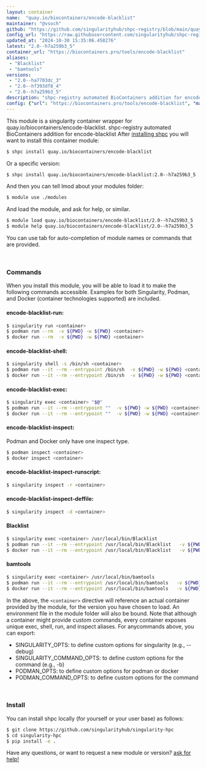 ```yaml
---
layout: container
name:  "quay.io/biocontainers/encode-blacklist"
maintainer: "@vsoch"
github: "https://github.com/singularityhub/shpc-registry/blob/main/quay.io/biocontainers/encode-blacklist/container.yaml"
config_url: "https://raw.githubusercontent.com/singularityhub/shpc-registry/main/quay.io/biocontainers/encode-blacklist/container.yaml"
updated_at: "2024-10-30 15:35:06.458276"
latest: "2.0--h7a259b3_5"
container_url: "https://biocontainers.pro/tools/encode-blacklist"
aliases:
 - "Blacklist"
 - "bamtools"
versions:
 - "2.0--ha7703dc_3"
 - "2.0--hf393df8_4"
 - "2.0--h7a259b3_5"
description: "shpc-registry automated BioContainers addition for encode-blacklist"
config: {"url": "https://biocontainers.pro/tools/encode-blacklist", "maintainer": "@vsoch", "description": "shpc-registry automated BioContainers addition for encode-blacklist", "latest": {"2.0--h7a259b3_5": "sha256:92d085211ffd760ed49948249122b1444c0e32c18f0fc30aeb93baeccba47927"}, "tags": {"2.0--ha7703dc_3": "sha256:adc639d3f09c500df9b82edf3f7f1f7ec636d84c7259036757a5625334323a45", "2.0--hf393df8_4": "sha256:417fe57ca178257398981453e4d21f17c466b5c2e2cde47796b7ed232706684d", "2.0--h7a259b3_5": "sha256:92d085211ffd760ed49948249122b1444c0e32c18f0fc30aeb93baeccba47927"}, "docker": "quay.io/biocontainers/encode-blacklist", "aliases": {"Blacklist": "/usr/local/bin/Blacklist", "bamtools": "/usr/local/bin/bamtools"}}
---
```


This module is a singularity container wrapper for quay.io/biocontainers/encode-blacklist.
shpc-registry automated BioContainers addition for encode-blacklist
After [installing shpc](#install) you will want to install this container module:


```bash
$ shpc install quay.io/biocontainers/encode-blacklist
```

Or a specific version:

```bash
$ shpc install quay.io/biocontainers/encode-blacklist:2.0--h7a259b3_5
```

And then you can tell lmod about your modules folder:

```bash
$ module use ./modules
```

And load the module, and ask for help, or similar.

```bash
$ module load quay.io/biocontainers/encode-blacklist/2.0--h7a259b3_5
$ module help quay.io/biocontainers/encode-blacklist/2.0--h7a259b3_5
```

You can use tab for auto-completion of module names or commands that are provided.

<br>

### Commands

When you install this module, you will be able to load it to make the following commands accessible.
Examples for both Singularity, Podman, and Docker (container technologies supported) are included.

#### encode-blacklist-run:

```bash
$ singularity run <container>
$ podman run --rm  -v ${PWD} -w ${PWD} <container>
$ docker run --rm  -v ${PWD} -w ${PWD} <container>
```

#### encode-blacklist-shell:

```bash
$ singularity shell -s /bin/sh <container>
$ podman run --it --rm --entrypoint /bin/sh  -v ${PWD} -w ${PWD} <container>
$ docker run --it --rm --entrypoint /bin/sh  -v ${PWD} -w ${PWD} <container>
```

#### encode-blacklist-exec:

```bash
$ singularity exec <container> "$@"
$ podman run --it --rm --entrypoint ""  -v ${PWD} -w ${PWD} <container> "$@"
$ docker run --it --rm --entrypoint ""  -v ${PWD} -w ${PWD} <container> "$@"
```

#### encode-blacklist-inspect:

Podman and Docker only have one inspect type.

```bash
$ podman inspect <container>
$ docker inspect <container>
```

#### encode-blacklist-inspect-runscript:

```bash
$ singularity inspect -r <container>
```

#### encode-blacklist-inspect-deffile:

```bash
$ singularity inspect -d <container>
```


#### Blacklist

```bash
$ singularity exec <container> /usr/local/bin/Blacklist
$ podman run --it --rm --entrypoint /usr/local/bin/Blacklist   -v ${PWD} -w ${PWD} <container> -c " $@"
$ docker run --it --rm --entrypoint /usr/local/bin/Blacklist   -v ${PWD} -w ${PWD} <container> -c " $@"
```


#### bamtools

```bash
$ singularity exec <container> /usr/local/bin/bamtools
$ podman run --it --rm --entrypoint /usr/local/bin/bamtools   -v ${PWD} -w ${PWD} <container> -c " $@"
$ docker run --it --rm --entrypoint /usr/local/bin/bamtools   -v ${PWD} -w ${PWD} <container> -c " $@"
```



In the above, the `<container>` directive will reference an actual container provided
by the module, for the version you have chosen to load. An environment file in the
module folder will also be bound. Note that although a container
might provide custom commands, every container exposes unique exec, shell, run, and
inspect aliases. For anycommands above, you can export:

 - SINGULARITY_OPTS: to define custom options for singularity (e.g., --debug)
 - SINGULARITY_COMMAND_OPTS: to define custom options for the command (e.g., -b)
 - PODMAN_OPTS: to define custom options for podman or docker
 - PODMAN_COMMAND_OPTS: to define custom options for the command

<br>

### Install

You can install shpc locally (for yourself or your user base) as follows:

```bash
$ git clone https://github.com/singularityhub/singularity-hpc
$ cd singularity-hpc
$ pip install -e .
```

Have any questions, or want to request a new module or version? [ask for help!](https://github.com/singularityhub/singularity-hpc/issues)